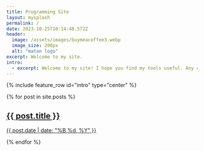 ```yaml
---
title: Programming Site
layout: mysplash
permalink: /
date: 2023-10-25T10:14:48.572Z
header:
  image: /assets/images/buymeacoffee3.webp
  image_size: 200px
  alt: "matan logo"
excerpt: Welcome to my site.
intro:
  - excerpt: Welcome to my site! I hope you find my tools useful. Any comments are welcome. All tools are free to use with attribution (see individual licenses).
---
```


{% include feature_row id="intro" type="center" %}

<div class="gallery">
  {% for post in site.posts %}
  <a class="gallery-item" href="{{ post.url }}" style="background-image: url('{{ post.image|default: '/assets/images/image-alignment-300x200.webp' }}');{{post.image_custom_style}}">
  <span class="image-gradient"></span>
  <div class='card-content'>
      <h2 class='card-title'>{{ post.title }}</h2>
       <p class="card-date">{{ post.date | date: "%B %d, %Y" }}</p>
  </div>
  </a>
  {% endfor %}
</div>
